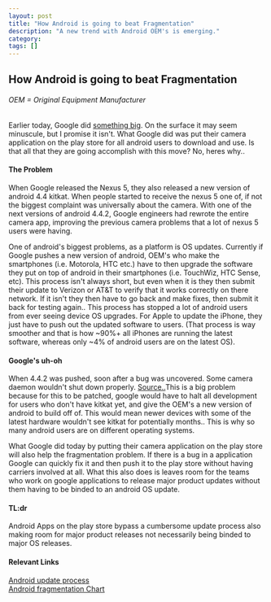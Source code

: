 ```yaml
---
layout: post
title: "How Android is going to beat Fragmentation"
description: "A new trend with Android OEM's is emerging."
category: 
tags: []
---
```

<!-- Title -->
<h2>How Android is going to beat Fragmentation</h2>
<h6>OEM = Original Equipment Manufacturer</h6>
<!-- First paragraph -->
<p>Earlier today, Google did <a href="https://play.google.com/store/apps/details?id=com.google.android.GoogleCamera">something big</a>. On the surface it may seem minuscule, but I promise it isn't. What Google did was put their camera application on the play store for all android users to download and use. Is that all that they are going accomplish with this move? No, heres why..</p>

<h4>The Problem</h4>
<p>When Google released the Nexus 5, they also released a new version of android 4.4 kitkat. When people started to receive the nexus 5 one of, if not the biggest complaint was universally about the camera. With one of the next versions of android 4.4.2, Google engineers had rewrote the entire camera app, improving the previous camera problems that a lot of nexus 5 users were having.</p>

<p>One of android's biggest problems, as a platform is OS updates. Currently if Google pushes a new version of android, OEM's who make the smartphones (i.e. Motorola, HTC etc.) have to then upgrade the software they put on top of android in their smartphones (i.e. TouchWiz, HTC Sense, etc). This process isn't always short, but even when it is they then submit their update to Verizon or AT&T to verify that it works correctly on there network. If it isn't they then have to go back and make fixes, then submit it back for testing again.. This process has stopped a lot of android users from ever seeing device OS upgrades. For Apple to update the iPhone, they just have to push out the updated software to users. (That process is way smoother and that is how ~90%+ all iPhones are running the latest software, whereas only ~4% of android users are on the latest OS).</p>

<h4>Google's uh-oh</h4>
<p>When 4.4.2 was pushed, soon after a bug was uncovered. Some camera daemon wouldn't shut down properly. <a href="http://www.ibtimes.com/google-working-nexus-5-battery-drain-fix-affects-all-android-devices-kitkat-qualcomm-chips-1559771">Source..</a>This is a big problem because for this to be patched, google would have to halt all development for users who don't have kitkat yet, and give the OEM's a new version of android to build off of. This would mean newer devices with some of the latest hardware wouldn't see kitkat for potentially months.. This is why so many android users are on different operating systems.</p>

<p>What Google did today by putting their camera application on the play store will also help the fragmentation problem. If there is a bug in a application Google can quickly fix it and then push it to the play store without having carriers involved at all. What this also does is leaves room for the teams who work on google applications to release major product updates without them having to be binded to an android OS update.</p>

<h4>TL:dr</h4>
<p>Android Apps on the play store bypass a cumbersome update process also making room for major product releases not necessarily being binded to major OS releases.</p>

<h4>Relevant Links</h4>
<a href="http://www.androidcentral.com/htc-details-android-oem-update-process-fancy-inforgraphic">Android update process</a>
<br />
<a href="http://opensignal.com/reports/fragmentation-2013/">Android fragmentation Chart</a>